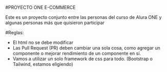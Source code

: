 #PROYECTO ONE E-COMMERCE

Este es un proyecto conjunto entre las personas del curso de Alura ONE y algunas personas más que quisieron participar

#Reglas:

* El html no se debe modificar
* Las Pull Request (PR) deben cambiar una sola cosa, como agregar un componente o mejorar rendimiento de un componente en sí.
* Vamos a utilizar un solo framework de css para todo. (Bootstrap o Tailwind, estamos eligiendo)

